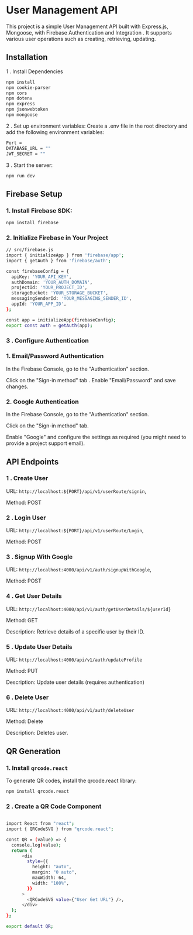 # User Management API

This project is a simple User Management API built with Express.js, Mongoose, with Firebase Authentication and Integration . It supports various user operations such as creating, retrieving, updating.

## Installation

1 . Install Dependencies

```bash
npm install
npm cookie-parser
npm cors
npm dotenv
npm express
npm jsonwebtoken
npm mongoose
```

2 . Set up environment variables:
Create a .env file in the root directory and add the following environment variables:

```bash
Port =
DATABASE_URL = ""
JWT_SECRET = ""
```

3 . Start the server:

```bash
npm run dev
```

## Firebase Setup

### 1. Install Firebase SDK:

```bash
npm install firebase
```

### 2. Initialize Firebase in Your Project

```bash
// src/firebase.js
import { initializeApp } from 'firebase/app';
import { getAuth } from 'firebase/auth';

const firebaseConfig = {
  apiKey: 'YOUR_API_KEY',
  authDomain: 'YOUR_AUTH_DOMAIN',
  projectId: 'YOUR_PROJECT_ID',
  storageBucket: 'YOUR_STORAGE_BUCKET',
  messagingSenderId: 'YOUR_MESSAGING_SENDER_ID',
  appId: 'YOUR_APP_ID',
};

const app = initializeApp(firebaseConfig);
export const auth = getAuth(app);
```

### 3 . Configure Authentication

### 1. Email/Password Authentication

In the Firebase Console, go to the "Authentication" section.

Click on the "Sign-in method" tab
.
Enable "Email/Password" and save changes.

### 2. Google Authentication

In the Firebase Console, go to the "Authentication" section.

Click on the "Sign-in method" tab.

Enable "Google" and configure the settings as required (you might need to provide a project support email).

## API Endpoints

### 1 . Create User

URL: `http://localhost:${PORT}/api/v1/userRoute/signin`,

Method: POST

### 2 . Login User

URL: `http://localhost:${PORT}/api/v1/userRoute/Login`,

Method: POST

### 3 . Signup With Google

URL: `http://localhost:4000/api/v1/auth/signupWithGoogle`,

Method: POST

### 4 . Get User Details

URL: `http://localhost:4000/api/v1/auth/getUserDetails/${userId}`

Method: GET

Description: Retrieve details of a specific user by their ID.

### 5 . Update User Details

URL: `http://localhost:4000/api/v1/auth/updateProfile`

Method: PUT

Description: Update user details (requires authentication)

### 6 . Delete User

URL: `http://localhost:4000/api/v1/auth/deleteUser`

Method: Delete

Description: Deletes user.

## QR Generation

### 1. Install `qrcode.react`

To generate QR codes, install the qrcode.react library:

```bash
npm install qrcode.react
```

### 2 . Create a QR Code Component

```bash

import React from "react";
import { QRCodeSVG } from "qrcode.react";

const QR = (value) => {
  console.log(value);
  return (
      <div
        style={{
          height: "auto",
          margin: "0 auto",
          maxWidth: 64,
          width: "100%",
        }}
      >
        <QRCodeSVG value={"User Get URL"} />,
      </div>
  );
};

export default QR;

```

